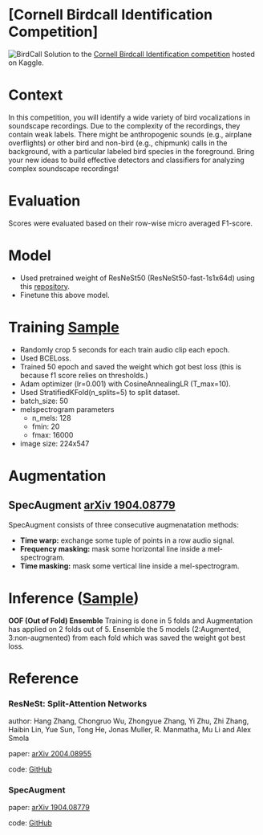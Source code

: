 # [Cornell Birdcall Identification Competition]
![BirdCall](https://www.birdwatchersdigest.com/bwdsite/wp-content/uploads/2020/03/prairie-warbler-male.jpg)
Solution to the [Cornell Birdcall Identification competition](https://www.kaggle.com/c/birdsong-recognition) hosted on Kaggle.

# Context
In this competition, you will identify a wide variety of bird vocalizations in soundscape recordings. Due to the complexity of the recordings, they contain weak labels. There might be anthropogenic sounds (e.g., airplane overflights) or other bird and non-bird (e.g., chipmunk) calls in the background, with a particular labeled bird species in the foreground. Bring your new ideas to build effective detectors and classifiers for analyzing complex soundscape recordings!
# Evaluation
Scores were evaluated based on their row-wise micro averaged F1-score.
# Model
* Used pretrained weight of ResNeSt50 (ResNeSt50-fast-1s1x64d) using this [repository](https://github.com/zhanghang1989/ResNeSt).
* Finetune this above model.
# Training [Sample](https://github.com/jiten597/Audio-Classification/blob/master/Birdsong_resnest50_training.ipynb)
* Randomly crop 5 seconds for each train audio clip each epoch.
* Used BCELoss.
* Trained 50 epoch and saved the weight which got best loss (this is because f1 score relies on thresholds.)
* Adam optimizer (lr=0.001) with CosineAnnealingLR (T_max=10).
* Used StratifiedKFold(n_splits=5) to split dataset.
* batch_size: 50
* melspectrogram parameters
  * n_mels: 128
  * fmin: 20
  * fmax: 16000
* image size: 224x547
# Augmentation
## SpecAugment [arXiv 1904.08779](https://arxiv.org/pdf/1904.08779.pdf)
SpecAugment consists of three consecutive augmenatation methods:
* **Time warp:** exchange some tuple of points in a row audio signal.
* **Frequency masking:** mask some horizontal line inside a mel-spectrogram.
* **Time masking:** mask some vertical line inside a mel-spectrogram.

# Inference ([Sample](https://github.com/jiten597/Audio-Classification/blob/master/Birdsong_resnest50_inference.ipynb))
**OOF (Out of Fold) Ensemble**
Training is done in 5 folds and Augmentation has applied on 2 folds out of 5.
Ensemble the 5 models (2:Augmented, 3:non-augmented) from each fold which was saved the weight got best loss.

# Reference
### ResNeSt: Split-Attention Networks
author: Hang Zhang, Chongruo Wu, Zhongyue Zhang, Yi Zhu, Zhi Zhang, Haibin Lin, Yue Sun, Tong He, Jonas Muller, R. Manmatha, Mu Li and Alex Smola

paper: [arXiv 2004.08955](https://arxiv.org/abs/2004.08955)

code: [GitHub](https://github.com/koukyo1994/kaggle-birdcall-resnet-baseline-training)
### SpecAugment
paper: [arXiv 1904.08779](https://arxiv.org/pdf/1904.08779.pdf)

code: [GitHub](https://github.com/zcaceres/spec_augment)
